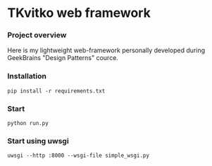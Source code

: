 # TKvitko web framework

### Project overview
Here is my lightweight web-framework personally developed
during GeekBrains "Design Patterns" cource.

### Installation
``pip install -r requirements.txt``

### Start
``python run.py``

### Start using uwsgi
``uwsgi --http :8000 --wsgi-file simple_wsgi.py``
